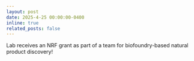 ```yaml
---
layout: post
date: 2025-4-25 00:00:00-0400
inline: true
related_posts: false
---
```


Lab receives an NRF grant as part of a team for biofoundry-based natural product discovery!
